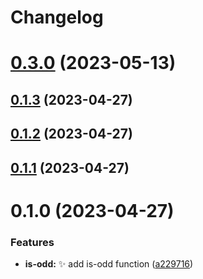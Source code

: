 # Changelog
# [0.3.0](https://github.com/ammi1378/integrated-monorepo/compare/0.2.8...0.3.0) (2023-05-13)



## [0.1.3](https://github.com/ammi1378/integrated-monorepo/compare/0.1.2...0.1.3) (2023-04-27)



## [0.1.2](https://github.com/ammi1378/integrated-monorepo/compare/0.1.1...0.1.2) (2023-04-27)



## [0.1.1](https://github.com/ammi1378/integrated-monorepo/compare/0.1.0...0.1.1) (2023-04-27)



# 0.1.0 (2023-04-27)


### Features

* **is-odd:** :sparkles: add is-odd function ([a229716](https://github.com/ammi1378/integrated-monorepo/commit/a22971632cc5e4c46c0d254e50a878b2e73a82c8))
